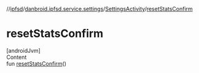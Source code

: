 //[ipfsd](../../index.md)/[danbroid.ipfsd.service.settings](../index.md)/[SettingsActivity](index.md)/[resetStatsConfirm](reset-stats-confirm.md)



# resetStatsConfirm  
[androidJvm]  
Content  
fun [resetStatsConfirm](reset-stats-confirm.md)()  



